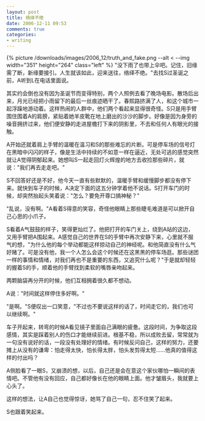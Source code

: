 ```yaml
---
layout: post
title: 络绎不绝
date: 2006-12-11 09:53
comments: true
categories:
- writing
---
```


{% picture /downloads/images/2006_12/truth_and_fake.png --alt < --img width="351" height="264" class="left" %}
"没下雨了也带上伞吧。记住，旧缘需了断，新缘要接引。人生就该如此，迎来送往，络绎不绝。"去找S过圣诞之前，A听到L在电话里面说。

其实约会倒也没有因为圣诞节而变得特别，两个人照例去看了晚场电影。散场后出来，月光已经把小雨留下的最后一丝痕迹晒干了。春熙路挤满了人，和这个城市一起浮躁地游动着。这样热闹的人群中，他们两个看起来显得很奇怪。S只是用手臂围住围着A的肩膀，紧贴着她羊皮靴在地上磨出的沙沙的脚步。好像是因为身旁的噪音拥挤过来，他们便安静的走进屋檐打下来的阴影里，不去和任何人有眼光的接触。

A开始还就着肩上手臂的温暖在温习和S的那些难忘的片断。可是停车场的信号灯在黑暗中闪闪的样子，像是生活中持续的不如意一样在逼近，无处可逃的感觉突然就让A觉得阴郁起来。她想叫S一起走回灯火辉煌的地方去收捡那些碎片，就说："我们再去走走吧。"

S不回答好还是不好，他今天一直有些默默的，温暖手臂和缓慢脚步都没有停下来。就快到车子的时候，A决定下面的这五分钟学着他不说话。S打开车门的时候，却突然抬起头笑着说："怎么？要免开尊口搞神秘？"

"乱说，没有啊。"A看着S得意的笑容，奇怪他眼睛上那些睫毛难道是可以掀开自己心思的小爪子。

S看着A气鼓鼓的样子，笑得更灿烂了。他把打开的车门关上，绕到A站的这边，又用手臂把A围起来。A感觉自己的世界在S的手臂中再次安静下来，心里就不服气的想，"为什么他的每个举动都能这样掠动自己的神经呢。和他简直没有什么气好赌了。可是没有他，我一个人怎么会这个时候还在这黑黑的停车场逛。那些谜团一样的事情和情绪，对我们再也不是重要的东西，又追究什么呢？"于是就却轻轻的握着S的手，顺着他的手臂找到柔软的嘴唇亲吻起来。

两颗脑袋再分开的时候，他们互相拥着很久都不想动。

A说："时间就这样停住多好啊。"

"是啊。"S便叹出一口笑意，"不过也不要说这样的话了，时间走它的，我们也可以继续啊。"

车子开起来，转弯的时候A看见镜子里面自己满眼的疲惫。这段时间，为争取这段感情，其实是踩着别人的伤口才能继续前进。根基不稳，所以成败去留，常常就为一句没有说好的话，一段没有处理好的情绪。有时候反问自己，这样的努力，还要摊上从没有的谦卑：怕走得太快，怕长得太胖，怕头发剪得太短&#8230;&#8230;他真的值得这样的付出吗？

A侧脸看了一眼S，又崩溃的想，以后，自己还是会在意这个家伙哪怕一瞬间的表情吧。不管他有没有回应，自己都好像长在他的眼睛上面。他才皱眉头，我就要上心头了。

这样的想法，让A自己也觉得惊讶，她骂了自己一句，忍不住笑了起来。

S也跟着笑起来。
